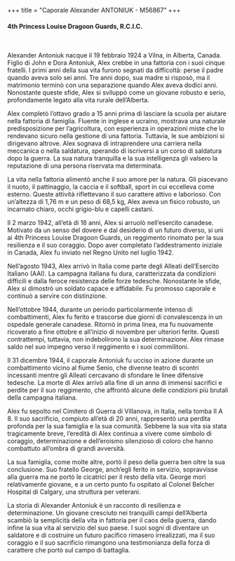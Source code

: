 +++
title = "Caporale Alexander ANTONIUK - M56867"
+++

#### 4th Princess Louise Dragoon Guards, R.C.I.C.
<br>


Alexander Antoniuk nacque il 19 febbraio 1924 a Vilna, in Alberta, Canada. Figlio di John e Dora Antoniuk, Alex crebbe in una fattoria con i suoi cinque fratelli. I primi anni della sua vita furono segnati da difficoltà: perse il padre quando aveva solo sei anni. Tre anni dopo, sua madre si risposò, ma il matrimonio terminò con una separazione quando Alex aveva dodici anni. Nonostante queste sfide, Alex si sviluppò come un giovane robusto e serio, profondamente legato alla vita rurale dell’Alberta.

Alex completò l’ottavo grado a 15 anni prima di lasciare la scuola per aiutare nella fattoria di famiglia. Fluente in inglese e ucraino, mostrava una naturale predisposizione per l’agricoltura, con esperienza in operazioni miste che lo rendevano sicuro nella gestione di una fattoria. Tuttavia, le sue ambizioni si dirigevano altrove. 
Alex sognava di intraprendere una carriera nella meccanica o nella saldatura, sperando di iscriversi a un corso di saldatura dopo la guerra. La sua natura tranquilla e la sua intelligenza gli valsero la reputazione di una persona riservata ma determinata.

La vita nella fattoria alimentò anche il suo amore per la natura. Gli piacevano il nuoto, il pattinaggio, la caccia e il softball, sport in cui eccelleva come esterno. Queste attività riflettevano il suo carattere attivo e laborioso. 
Con un’altezza di 1,76 m e un peso di 68,5 kg, Alex aveva un fisico robusto, un incarnato chiaro, occhi grigio-blu e capelli castani.

Il 2 marzo 1942, all’età di 18 anni, Alex si arruolò nell’esercito canadese. Motivato da un senso del dovere e dal desiderio di un futuro diverso, si unì ai 4th Princess Louise Dragoon Guards, un reggimento rinomato per la sua resilienza e il suo coraggio. Dopo aver completato l’addestramento iniziale in Canada, Alex fu inviato nel Regno Unito nel luglio 1942.

Nell’agosto 1943, Alex arrivò in Italia come parte degli Alleati dell’Esercito Italiano (AAI). La campagna italiana fu dura, caratterizzata da condizioni difficili e dalla feroce resistenza delle forze tedesche. Nonostante le sfide, Alex si dimostrò un soldato capace e affidabile. Fu promosso caporale e continuò a servire con distinzione.

Nell’ottobre 1944, durante un periodo particolarmente intenso di combattimenti, Alex fu ferito e trascorse due giorni di convalescenza in un ospedale generale canadese. Ritornò in prima linea, ma fu nuovamente ricoverato a fine ottobre e all’inizio di novembre per ulteriori ferite. 
Questi contrattempi, tuttavia, non indebolirono la sua determinazione. Alex rimase saldo nel suo impegno verso il reggimento e i suoi commilitoni.

Il 31 dicembre 1944, il caporale Antoniuk fu ucciso in azione durante un combattimento vicino al fiume Senio, che divenne teatro di scontri incessanti mentre gli Alleati cercavano di sfondare le linee difensive tedesche. La morte di Alex arrivò alla fine di un anno di immensi sacrifici e perdite per il suo reggimento, che affrontò alcune delle condizioni più brutali della campagna italiana.

Alex fu sepolto nel Cimitero di Guerra di Villanova, in Italia, nella tomba II A 8. 
Il suo sacrificio, compiuto all’età di 20 anni, rappresentò una perdita profonda per la sua famiglia e la sua comunità. 
Sebbene la sua vita sia stata tragicamente breve, l’eredità di Alex continua a vivere come simbolo di coraggio, determinazione e dell’eroismo silenzioso di coloro che hanno combattuto all’ombra di grandi avversità.

La sua famiglia, come molte altre, portò il peso della guerra ben oltre la sua conclusione. Suo fratello George, anch’egli ferito in servizio, sopravvisse alla guerra ma ne portò le cicatrici per il resto della vita. 
George morì relativamente giovane, e a un certo punto fu ospitato al Colonel Belcher Hospital di Calgary, una struttura per veterani.

La storia di Alexander Antoniuk è un racconto di resilienza e determinazione. 
Un giovane cresciuto nei tranquilli campi dell’Alberta scambiò la semplicità della vita in fattoria per il caos della guerra, dando infine la sua vita al servizio del suo paese. I suoi sogni di diventare un saldatore e di costruire un futuro pacifico rimasero irrealizzati, ma il suo coraggio e il suo sacrificio rimangono una testimonianza della forza di carattere che portò sul campo di battaglia.


